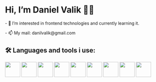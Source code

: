 <h1>Hi, I’m Daniel Valik 🦹🏻</h1>
    <p>
      - 👀 I’m interested in frontend technologies and currently learning it.
    </p>
    <p>- 📫 My mail: danilvalik@gmail.com</p>

<h2>🛠 Languages and tools i use:</h2>
  <div>
    <img style="width: 50px; margin-rigth: 10px" src="https://cdn.jsdelivr.net/gh/devicons/devicon@latest/icons/html5/html5-original.svg"/>
    <img style="width: 50px; margin-rigth: 10px" src="https://cdn.jsdelivr.net/gh/devicons/devicon@latest/icons/css3/css3-original.svg"/>
    <img style="width: 50px; margin-rigth: 10px" src="https://cdn.jsdelivr.net/gh/devicons/devicon@latest/icons/javascript/javascript-original.svg"/>
    <img style="width: 50px; margin-rigth: 10px" src="https://cdn.jsdelivr.net/gh/devicons/devicon@latest/icons/react/react-original.svg" />
    <img style="width: 50px; margin-rigth: 10px" src="https://cdn.jsdelivr.net/gh/devicons/devicon@latest/icons/reactrouter/reactrouter-original.svg" />
    <img style="width: 50px; margin-rigth: 10px" src="https://cdn.jsdelivr.net/gh/devicons/devicon@latest/icons/redux/redux-original.svg" />
    <img style="width: 50px; margin-rigth: 10px" src="https://seeklogo.com/images/R/react-query-logo-1340EA4CE9-seeklogo.com.png" />
    <img style="width: 50px; margin-rigth: 10px" src="https://cdn.jsdelivr.net/gh/devicons/devicon@latest/icons/vitejs/vitejs-original.svg" />
    <img style="width: 50px; margin-rigth: 10px" src="https://cdn.jsdelivr.net/gh/devicons/devicon@latest/icons/supabase/supabase-original.svg" />      
  </div>
      

    
<!---
SpiralBlast/SpiralBlast is a ✨ special ✨ repository because its `README.md` (this file) appears on your GitHub profile.
You can click the Preview link to take a look at your changes.
--->
